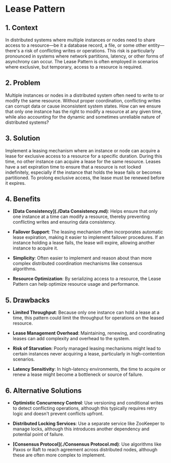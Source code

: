 # Lease Pattern


## 1. Context

In distributed systems where multiple instances or nodes need to share access to a resource—be it a database record, a file, or some other entity—there's a risk of conflicting writes or operations. This risk is particularly pronounced in systems where network partitions, latency, or other forms of asynchrony can occur. The Lease Pattern is often employed in scenarios where exclusive, but temporary, access to a resource is required.


## 2. Problem

Multiple instances or nodes in a distributed system often need to write to or modify the same resource. Without proper coordination, conflicting writes can corrupt data or cause inconsistent system states. How can we ensure that only one instance has the right to modify a resource at any given time, while also accounting for the dynamic and sometimes unreliable nature of distributed systems?


## 3. Solution

Implement a leasing mechanism where an instance or node can acquire a lease for exclusive access to a resource for a specific duration. During this time, no other instance can acquire a lease for the same resource. Leases have a set expiration time to ensure that a resource is not locked indefinitely, especially if the instance that holds the lease fails or becomes partitioned. To prolong exclusive access, the lease must be renewed before it expires.


## 4. Benefits

- **[Data Consistency](./Data Consistency.md)**: Helps ensure that only one instance at a time can modify a resource, thereby preventing conflicting writes and ensuring data consistency.

- **Failover Support**: The leasing mechanism often incorporates automatic lease expiration, making it easier to implement failover procedures. If an instance holding a lease fails, the lease will expire, allowing another instance to acquire it.

- **Simplicity**: Often easier to implement and reason about than more complex distributed coordination mechanisms like consensus algorithms.

- **Resource Optimization**: By serializing access to a resource, the Lease Pattern can help optimize resource usage and performance.


## 5. Drawbacks

- **Limited Throughput**: Because only one instance can hold a lease at a time, this pattern could limit the throughput for operations on the leased resource.

- **Lease Management Overhead**: Maintaining, renewing, and coordinating leases can add complexity and overhead to the system.

- **Risk of Starvation**: Poorly managed leasing mechanisms might lead to certain instances never acquiring a lease, particularly in high-contention scenarios.

- **Latency Sensitivity**: In high-latency environments, the time to acquire or renew a lease might become a bottleneck or source of failure.


## 6. Alternative Solutions

- **Optimistic Concurrency Control**: Use versioning and conditional writes to detect conflicting operations, although this typically requires retry logic and doesn't prevent conflicts upfront.

- **Distributed Locking Services**: Use a separate service like ZooKeeper to manage locks, although this introduces another dependency and potential point of failure.

- **[Consensus Protocol](./Consensus Protocol.md)**: Use algorithms like Paxos or Raft to reach agreement across distributed nodes, although these are often more complex to implement.
